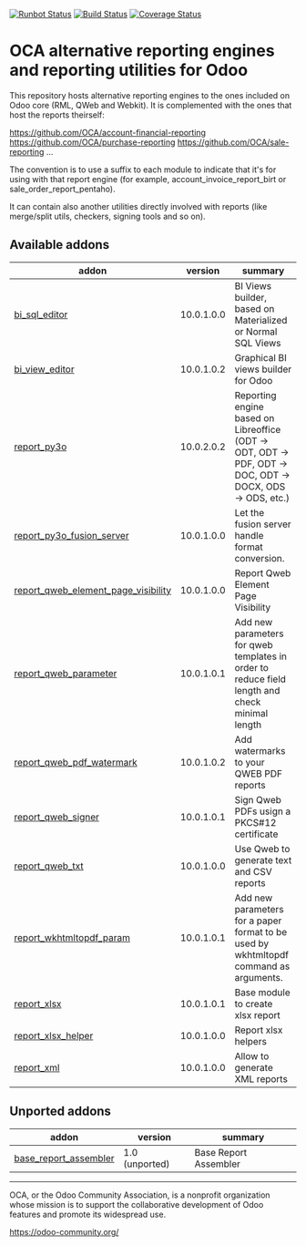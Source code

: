 [![Runbot Status](https://runbot.odoo-community.org/runbot/badge/flat/143/10.0.svg)](https://runbot.odoo-community.org/runbot/repo/github-com-oca-reporting-engine-143)
[![Build Status](https://travis-ci.org/OCA/reporting-engine.svg?branch=10.0)](https://travis-ci.org/OCA/reporting-engine)
[![Coverage Status](https://img.shields.io/coveralls/OCA/reporting-engine.svg)](https://coveralls.io/r/OCA/reporting-engine?branch=10.0)

OCA alternative reporting engines and reporting utilities for Odoo
==================================================================

This repository hosts alternative reporting engines to the ones included on Odoo core (RML, QWeb and Webkit). It is complemented with the ones that host the reports theirself:

https://github.com/OCA/account-financial-reporting
https://github.com/OCA/purchase-reporting
https://github.com/OCA/sale-reporting
...

The convention is to use a suffix to each module to indicate that it's for using with that report engine (for example, account_invoice_report_birt or sale_order_report_pentaho).

It can contain also another utilities directly involved with reports (like merge/split utils, checkers, signing tools and so on).

[//]: # (addons)

Available addons
----------------
addon | version | summary
--- | --- | ---
[bi_sql_editor](bi_sql_editor/) | 10.0.1.0.0 | BI Views builder, based on Materialized or Normal SQL Views
[bi_view_editor](bi_view_editor/) | 10.0.1.0.2 | Graphical BI views builder for Odoo
[report_py3o](report_py3o/) | 10.0.2.0.2 | Reporting engine based on Libreoffice (ODT -> ODT, ODT -> PDF, ODT -> DOC, ODT -> DOCX, ODS -> ODS, etc.)
[report_py3o_fusion_server](report_py3o_fusion_server/) | 10.0.1.0.0 | Let the fusion server handle format conversion.
[report_qweb_element_page_visibility](report_qweb_element_page_visibility/) | 10.0.1.0.0 | Report Qweb Element Page Visibility
[report_qweb_parameter](report_qweb_parameter/) | 10.0.1.0.1 | Add new parameters for qweb templates in order to reduce field length and check minimal length
[report_qweb_pdf_watermark](report_qweb_pdf_watermark/) | 10.0.1.0.2 | Add watermarks to your QWEB PDF reports
[report_qweb_signer](report_qweb_signer/) | 10.0.1.0.1 | Sign Qweb PDFs usign a PKCS#12 certificate
[report_qweb_txt](report_qweb_txt/) | 10.0.1.0.0 | Use Qweb to generate text and CSV reports
[report_wkhtmltopdf_param](report_wkhtmltopdf_param/) | 10.0.1.0.1 | Add new parameters for a paper format to be used by wkhtmltopdf command as arguments.
[report_xlsx](report_xlsx/) | 10.0.1.0.1 | Base module to create xlsx report
[report_xlsx_helper](report_xlsx_helper/) | 10.0.1.0.0 | Report xlsx helpers
[report_xml](report_xml/) | 10.0.1.0.0 | Allow to generate XML reports


Unported addons
---------------
addon | version | summary
--- | --- | ---
[base_report_assembler](base_report_assembler/) | 1.0 (unported) | Base Report Assembler

[//]: # (end addons)

----

OCA, or the Odoo Community Association, is a nonprofit organization whose 
mission is to support the collaborative development of Odoo features and 
promote its widespread use.

https://odoo-community.org/

